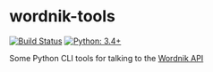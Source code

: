 # wordnik-tools

[![Build Status](https://travis-ci.org/hugovk/wordnik-tools.svg?branch=gh-pages)](https://travis-ci.org/hugovk/wordnik-tools)
[![Python: 3.4+](https://img.shields.io/badge/python-3.4+-blue.svg)](https://www.python.org/downloads/)

Some Python CLI tools for talking to the <a href="http://developer.wordnik.com/docs.html">Wordnik API</a>
